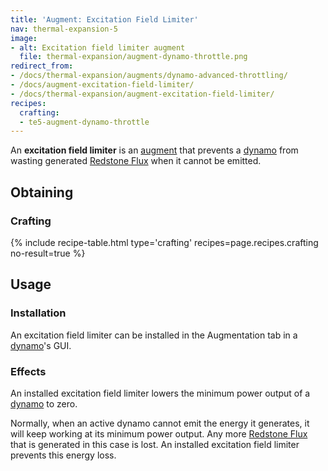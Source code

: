 ```yaml
---
title: 'Augment: Excitation Field Limiter'
nav: thermal-expansion-5
image:
- alt: Excitation field limiter augment
  file: thermal-expansion/augment-dynamo-throttle.png
redirect_from:
- /docs/thermal-expansion/augments/dynamo-advanced-throttling/
- /docs/augment-excitation-field-limiter/
- /docs/thermal-expansion/augment-excitation-field-limiter/
recipes:
  crafting:
  - te5-augment-dynamo-throttle
---
```


An **excitation field limiter** is an [augment](/docs/thermal-expansion-5/augments/) that prevents a
[dynamo](/docs/thermal-expansion-5/dynamos/) from wasting generated [Redstone
Flux](/docs/redstone-flux/) when it cannot be emitted.


Obtaining
---------

### Crafting
{% include recipe-table.html type='crafting' recipes=page.recipes.crafting no-result=true %}


Usage
-----

### Installation
An excitation field limiter can be installed in the Augmentation tab in a
[dynamo](/docs/thermal-expansion-5/dynamos/)'s GUI.

### Effects
An installed excitation field limiter lowers the minimum power output of a
[dynamo](/docs/thermal-expansion-5/dynamos/) to zero.

Normally, when an active dynamo cannot emit the energy it generates, it will
keep working at its minimum power output. Any more [Redstone
Flux](/docs/redstone-flux/) that is generated in this case is lost. An installed
excitation field limiter prevents this energy loss.
